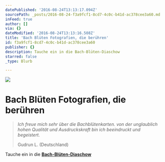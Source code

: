 ```yaml
---
datePublished: '2016-08-24T13:13:17.094Z'
sourcePath: _posts/2016-08-24-f3a9fcf1-8cd7-4c0c-b41d-ac378cee3a60.md
inFeed: true
author: []
via: {}
dateModified: '2016-08-24T13:13:16.508Z'
title: 'Bach Blüten Fotografien, die berühren'
id: f3a9fcf1-8cd7-4c0c-b41d-ac378cee3a60
publisher: {}
description: Tauche ein in die Bach-Blüten-Diaschow
starred: false
_type: Blurb

---
```

![](https://the-grid-user-content.s3-us-west-2.amazonaws.com/4c1bd6d8-e9e7-4bb3-86f2-00edbdae165c.jpg)

# Bach Blüten Fotografien, die berühren

> _Ich freue mich sehr über die Bachblütenkarten. von der unglaublich hohen Qualität und Ausdruckskraft bin ich beeindruckt und begeistert._
> 
> Gudrun L. (Deutschland)

Tauche ein in die **[Bach-Blüten-Diaschow][0]**

[0]: http://flowerenergies.com/bach-blueten-fotos.html "Bach-Blüten-Diashow"